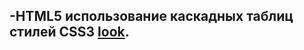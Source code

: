 ## -HTML5  использование каскадных таблиц стилей CSS3 [look](https://maksimdubovyi.github.io/HTML5-CSS3/).
